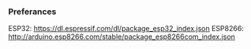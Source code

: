 ### Preferances
ESP32: https://dl.espressif.com/dl/package_esp32_index.json
ESP8266: http://arduino.esp8266.com/stable/package_esp8266com_index.json
